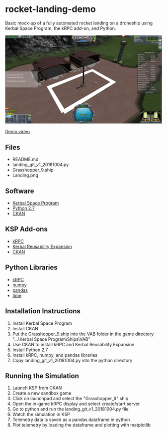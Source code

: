 # rocket-landing-demo
Basic mock-up of a fully automated rocket landing on a droneship using Kerbal Space Program, the kRPC add-on, and Python. 

![Landing pic](https://github.com/dhbesson/rocket-landing-demo/blob/master/Landing.png)

[Demo video](https://www.youtube.com/watch?v=lo9iUE9d_I8)
  
## Files ######

  * README.md
  * landing_git_v1_20181004.py
  * Grasshopper_9.ship
  * Landing.png
  
## Software ######

  * [Kerbal Space Program](https://www.kerbalspaceprogram.com/en/)
  * [Python 2.7](https://www.python.org/download/releases/2.7/)
  * [CKAN](https://github.com/KSP-CKAN/CKAN/releases)
  
## KSP Add-ons ######

  * [kRPC](https://krpc.github.io/krpc/)
  * [Kerbal Reusability Expansion](https://forum.kerbalspaceprogram.com/index.php?/topic/138871-145-kre-kerbal-reusability-expansion/)
  * [CKAN](https://github.com/KSP-CKAN/CKAN/releases)
  
## Python Libraries #####

  * [kRPC](https://krpc.github.io/krpc/)
  * [numpy](http://www.numpy.org/)
  * [pandas](https://pandas.pydata.org/)
  * [time](https://docs.python.org/2/library/time.html)

## Installation Instructions #####

  1. Install Kerbal Space Program
  2. Install CKAN
  3. Put the Grasshopper_9.ship into the VAB folder in the game directory "...\Kerbal Space Program\Ships\VAB"
  4. Use CKAN to install kRPC and Kerbal Reusability Expansion
  5. Install Python 2.7
  6. Install kRPC, numpy, and pandas libraries
  7. Copy landing_git_v1_20181004.py into the python directory

## Running the Simulation #####

  1. Launch KSP from CKAN
  2. Create a new sandbox game
  3. Click on launchpad and select the "Grasshopper_9" ship
  4. Open the in-game kRPC display and select create/start server
  5. Go to python and run the landing_git_v1_20181004.py file
  6. Watch the simulation in KSP
  7. Telemetry data is saved as a pandas dataframe in python
  8. Plot telemetry by loading the dataframe and plotting with matplotlib
